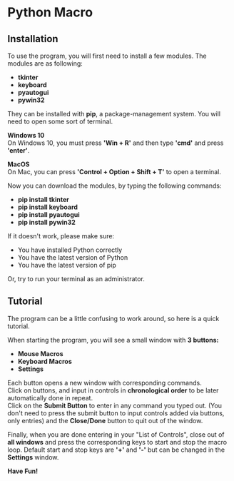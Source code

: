 # Python Macro

## Installation  

To use the program, you will first need to install a few modules. The modules are as following:  

* **tkinter** 
* **keyboard**
* **pyautogui** 
* **pywin32**  

They can be installed with **pip**, a package-management system. You will need to open some sort of terminal.  

**Windows 10**  
On Windows 10, you must press **'Win + R'** and then type **'cmd'** and press **'enter'**.  

**MacOS**  
On Mac, you can press **'Control + Option + Shift + T'** to open a terminal.  

Now you can download the modules, by typing the following commands:  

* **pip install tkinter**
* **pip install keyboard**
* **pip install pyautogui**
* **pip install pywin32**  

If it doesn't work, please make sure:  

* You have installed Python correctly 
* You have the latest version of Python
* You have the latest version of pip  

Or, try to run your terminal as an administrator.  

## Tutorial  

The program can be a little confusing to work around, so here is a quick tutorial.  

When starting the program, you will see a small window with **3 buttons:**  

* **Mouse Macros**
* **Keyboard Macros**
* **Settings**  

Each button opens a new window with corresponding commands.  
Click on buttons, and input in controls in **chronological order** to be later automatically done in repeat.    
Click on the **Submit Button** to enter in any command you typed out. (You don't need to press the submit button to input controls added via buttons, only entries) and the **Close/Done** button to quit out of the window.  

Finally, when you are done entering in your "List of Controls", close out of **all windows**  and press the corresponding keys to start and stop the macro loop. Default start and stop keys are **'+'** and **'-'** but can be changed in the **Settings** window.  

**Have Fun!**

